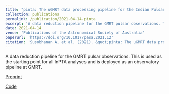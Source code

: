 ```yaml
---
title: "pinta: The uGMRT data processing pipeline for the Indian Pulsar Timing Array"
collection: publications
permalink: /publication/2021-04-14-pinta
excerpt: 'A data reduction pipeline for the GMRT pulsar observations. This is used as the starting point for all InPTA analyses and is deployed as an observatory pipeline at GMRT.'
date: 2021-04-14
venue: 'Publications of the Astronomical Society of Australia'
paperurl: 'https://doi.org/10.1017/pasa.2021.12'
citation: 'Susobhanan A, et al. (2021). &quot;pinta: The uGMRT data processing pipeline for the Indian Pulsar Timing Array.&quot; <i>PASA</i>. 38 e017.'
---
```

A data reduction pipeline for the GMRT pulsar observations. This is used as the starting point for all InPTA analyses and is deployed as an observatory pipeline at GMRT.

[Preprint](https://arxiv.org/abs/2007.02930)

[Code](https://github.com/inpta/pinta)
